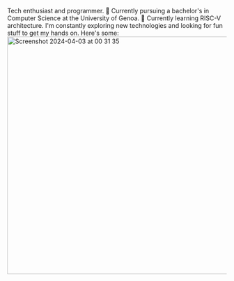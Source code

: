 Tech enthusiast and programmer. 🔋 Currently pursuing a bachelor's in Computer Science at the University of Genoa. 🔌
Currently learning RISC-V architecture.
I'm constantly exploring new technologies and looking for fun stuff to get my hands on. Here's some:
<img width="545" alt="Screenshot 2024-04-03 at 00 31 35" src="https://github.com/lmvjack/lmvjack/assets/128551472/05515379-b5a1-4a3b-aa2c-d04bbf972cc1">

